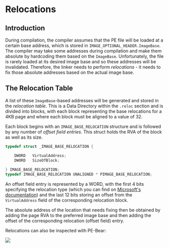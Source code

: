 # Relocations

## Introduction

During compilation, the compiler assumes that the PE file will be loaded at a certain base address, which is stored in `IMAGE_OPTIONAL_HEADER.ImageBase`. The compiler may take some addresses during compilation and make them absolute by hardcoding them based on the `ImageBase`. Unfortunately, the file is rarely loaded at its desired image base and so these addresses will be invalidated. Therefore, the linker needs to perform _relocations_ - it needs to fix those absolute addresses based on the actual image base.

## The Relocation Table

A list of these `ImageBase`-based addresses will be generated and stored in the _relocation table_. This is a Data Directory within the `.reloc` section and is divided into blocks, with each block representing the base relocations for a 4KB page and where each block must be aligned to a value of 32.

Each block begins with an `IMAGE_BASE_RELOCATION` structure and is followed by any number of _offset field entries_. This struct holds the RVA of the block as well as its size.

```cpp
typedef struct _IMAGE_BASE_RELOCATION {

    DWORD   VirtualAddress;
    DWORD   SizeOfBlock;
    
} IMAGE_BASE_RELOCATION;
typedef IMAGE_BASE_RELOCATION UNALIGNED * PIMAGE_BASE_RELOCATION;
```

An offset field entry is represented by a WORD, with the first 4 bits specifying the relocation type (which you can find on [Microsoft's documentation](https://docs.microsoft.com/en-us/windows/win32/debug/pe-format)) and the last 12 bits storing an offset from the `VirtualAddress` field of the corresponding relocation block.

The absolute address of the location that needs fixing then be obtained by adding the page RVA to the preferred image base and then adding the offset of the corresponding relocation (offset field) entry.

Relocations can also be inspected with PE-Bear:

![](<../../../Reverse Engineering/Binary Formats/PE/Resources/Images/PE\_Relocations.png>)
